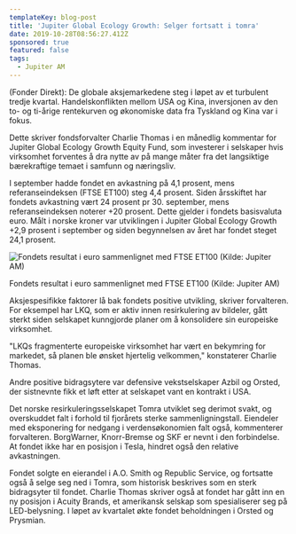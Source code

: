 ```yaml
---
templateKey: blog-post
title: 'Jupiter Global Ecology Growth: Selger fortsatt i tomra'
date: 2019-10-28T08:56:27.412Z
sponsored: true
featured: false
tags:
  - Jupiter AM
---
```

(Fonder Direkt): De globale aksjemarkedene steg i løpet av et turbulent tredje kvartal. Handelskonflikten mellom USA og Kina, inversjonen av den to- og ti-årige rentekurven og økonomiske data fra Tyskland og Kina var i fokus.



Dette skriver fondsforvalter Charlie Thomas i en månedlig kommentar for Jupiter Global Ecology Growth Equity Fund, som investerer i selskaper hvis virksomhet forventes å dra nytte av på mange måter fra det langsiktige bærekraftige temaet i samfunn og næringsliv.



I september hadde fondet en avkastning på 4,1 prosent, mens referanseindeksen (FTSE ET100) steg 4,4 prosent. Siden årsskiftet har fondets avkastning vært 24 prosent pr 30. september, mens referanseindeksen noterer +20 prosent. Dette gjelder i fondets basisvaluta euro. Målt i norske kroner var utviklingen i Jupiter Global Ecology Growth +2,9 prosent i september og siden begynnelsen av året har fondet steget 24,1 prosent.

![Fondets resultat i euro sammenlignet med FTSE ET100 (Kilde: Jupiter AM)](/img/global.png "Fondets resultat i euro sammenlignet med FTSE ET100 (Kilde: Jupiter AM)")

<span class="image-caption">Fondets resultat i euro sammenlignet med FTSE ET100 (Kilde: Jupiter AM)</span>

Aksjespesifikke faktorer lå bak fondets positive utvikling, skriver forvalteren. For eksempel har LKQ, som er aktiv innen resirkulering av bildeler, gått sterkt siden selskapet kunngjorde planer om å konsolidere sin europeiske virksomhet.



"LKQs fragmenterte europeiske virksomhet har vært en bekymring for markedet, så planen ble ønsket hjertelig velkommen," konstaterer Charlie Thomas.



Andre positive bidragsytere var defensive vekstselskaper Azbil og Orsted, der sistnevnte fikk et løft etter at selskapet vant en kontrakt i USA.



Det norske resirkuleringsselskapet Tomra utviklet seg derimot svakt, og overskuddet falt i forhold til fjorårets sterke sammenligningstall. Eiendeler med eksponering for nedgang i verdensøkonomien falt også, kommenterer forvalteren. BorgWarner, Knorr-Bremse og SKF er nevnt i den forbindelse. At fondet ikke har en posisjon i Tesla, hindret også den relative avkastningen.



Fondet solgte en eierandel i A.O. Smith og Republic Service, og fortsatte også å selge seg ned i Tomra, som historisk beskrives som en sterk bidragsyter til fondet. Charlie Thomas skriver også at fondet har gått inn en ny posisjon i Acuity Brands, et amerikansk selskap som spesialiserer seg på LED-belysning. I løpet av kvartalet økte fondet beholdningen i Orsted og Prysmian.
